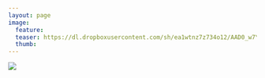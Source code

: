 ```yaml
---
layout: page
image:
  feature:
  teaser: https://dl.dropboxusercontent.com/sh/ea1wtnz7z734o12/AAD0_w7YUgZRnENOAk4yFAWRa/luontokuvat/kev%C3%A4t/20140403_192432-245px.jpg
  thumb:
---
```


[![](https://dl.dropboxusercontent.com/sh/ea1wtnz7z734o12/AABsr-PBMMvahOCTzqqIP4f9a/luontokuvat/kev%C3%A4t/20140403_192432-800px.jpg)](https://dl.dropboxusercontent.com/sh/ea1wtnz7z734o12/AABakSErg_HafInhD_qKFPaha/luontokuvat/kev%C3%A4t/20140403_192432.jpg)

